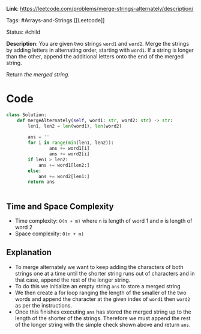 **Link**: https://leetcode.com/problems/merge-strings-alternately/description/

Tags: #Arrays-and-Strings [[Leetcode]]

Status: #child 

**Description**: You are given two strings `word1` and `word2`. Merge the strings by adding letters in alternating order, starting with `word1`. If a string is longer than the other, append the additional letters onto the end of the merged string.

Return _the merged string._


# Code
```python
class Solution:
    def mergeAlternately(self, word1: str, word2: str) -> str:
        len1, len2 = len(word1), len(word2)
        
        ans = ''
        for i in range(min(len1, len2)):
                ans += word1[i]
                ans += word2[i]
        if len1 > len2:
            ans += word1[len2:]
        else:
            ans += word2[len1:]
        return ans
        

```

## Time and Space Complexity

- Time complexity: `O(n + m)` where `n` is length of word 1 and `m` is length of word 2
- Space complexity: `O(n + m)`
## Explanation

- To merge alternately we want to keep adding the characters of both strings one at a time until the shorter string runs out of characters and in that case, append the rest of the longer string.
- To do this we initialize an empty string `ans` to store a merged string
- We then create a for loop ranging the length of the smaller of the two words and append the character at the given index of `word1` then `word2` as per the instructions.
- Once this finishes executing `ans` has stored the merged string up to the length of the shorter of the strings. Therefore we must append the rest of the longer string with the simple check shown above and return `ans`.